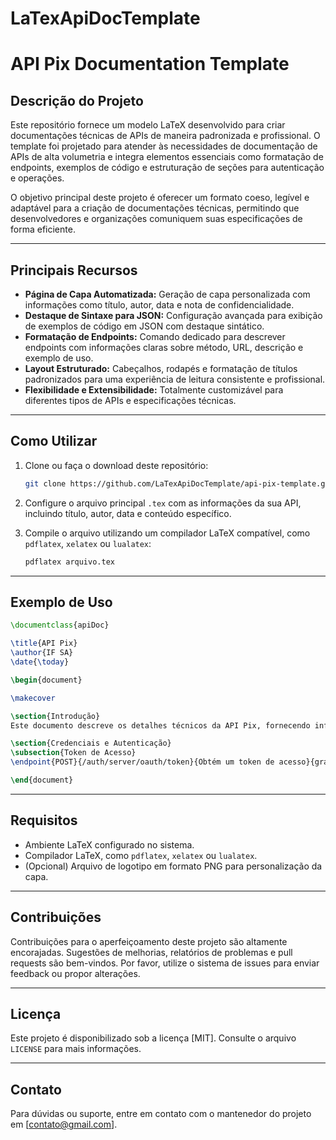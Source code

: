 # LaTexApiDocTemplate

# API Pix Documentation Template

## Descrição do Projeto

Este repositório fornece um modelo LaTeX desenvolvido para criar documentações técnicas de APIs de maneira padronizada e profissional. O template foi projetado para atender às necessidades de documentação de APIs de alta volumetria e integra elementos essenciais como formatação de endpoints, exemplos de código e estruturação de seções para autenticação e operações.

O objetivo principal deste projeto é oferecer um formato coeso, legível e adaptável para a criação de documentações técnicas, permitindo que desenvolvedores e organizações comuniquem suas especificações de forma eficiente.

---

## Principais Recursos

- **Página de Capa Automatizada:** Geração de capa personalizada com informações como título, autor, data e nota de confidencialidade.
- **Destaque de Sintaxe para JSON:** Configuração avançada para exibição de exemplos de código em JSON com destaque sintático.
- **Formatação de Endpoints:** Comando dedicado para descrever endpoints com informações claras sobre método, URL, descrição e exemplo de uso.
- **Layout Estruturado:** Cabeçalhos, rodapés e formatação de títulos padronizados para uma experiência de leitura consistente e profissional.
- **Flexibilidade e Extensibilidade:** Totalmente customizável para diferentes tipos de APIs e especificações técnicas.

---

## Como Utilizar

1. Clone ou faça o download deste repositório:

   ```bash
   git clone https://github.com/LaTexApiDocTemplate/api-pix-template.git
   ```

2. Configure o arquivo principal `.tex` com as informações da sua API, incluindo título, autor, data e conteúdo específico.
3. Compile o arquivo utilizando um compilador LaTeX compatível, como `pdflatex`, `xelatex` ou `lualatex`:

   ```bash
   pdflatex arquivo.tex
   ```

---

## Exemplo de Uso

```latex
\documentclass{apiDoc}

\title{API Pix}
\author{IF SA}
\date{\today}

\begin{document}

\makecover

\section{Introdução}
Este documento descreve os detalhes técnicos da API Pix, fornecendo informações necessárias para integração.

\section{Credenciais e Autenticação}
\subsection{Token de Acesso}
\endpoint{POST}{/auth/server/oauth/token}{Obtém um token de acesso}{grant_type=client_credentials}

\end{document}
```

---

## Requisitos

- Ambiente LaTeX configurado no sistema.
- Compilador LaTeX, como `pdflatex`, `xelatex` ou `lualatex`.
- (Opcional) Arquivo de logotipo em formato PNG para personalização da capa.

---

## Contribuições

Contribuições para o aperfeiçoamento deste projeto são altamente encorajadas. Sugestões de melhorias, relatórios de problemas e pull requests são bem-vindos. Por favor, utilize o sistema de issues para enviar feedback ou propor alterações.

---

## Licença

Este projeto é disponibilizado sob a licença [MIT]. Consulte o arquivo `LICENSE` para mais informações.

---

## Contato

Para dúvidas ou suporte, entre em contato com o mantenedor do projeto em [contato@gmail.com].
